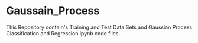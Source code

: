 # Gaussain_Process
This Repository contain's Training and Test Data Sets and Gaussian Process Classification and Regression ipynb code files.
